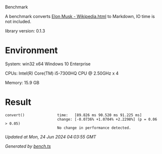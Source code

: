 Benchmark

A benchmark converts [Elon Musk - Wikipedia.html](<../examples/page-to-markdown/html/Elon Musk - Wikipedia.html>) to Markdown, IO time is not included. 

library version: 0.1.3

# Environment

System: win32 x64 Windows 10 Enterprise

CPUs: Intel(R) Core(TM) i5-7300HQ CPU @ 2.50GHz x 4

Memory: 15.9 GB

# Result

```
convert()               time:   [89.826 ms 90.520 ms 91.225 ms]
                        change: [-0.0736% +1.0704% +2.2298%] (p = 0.06 > 0.05)
                        No change in performance detected.
```

*Updated at Mon, 24 Jun 2024 04:03:55 GMT*

*Generated by [bench.ts](bench.ts)*
